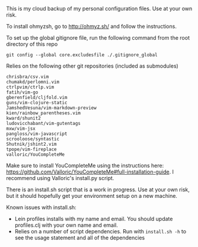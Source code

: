 This is my cloud backup of my personal configuration files. Use at your own risk.

To install ohmyzsh, go to http://ohmyz.sh/ and follow the instructions.

To set up the global gitignore file, run the following command from the root directory of this repo

    git config --global core.excludesfile ./.gitignore_global

Relies on the following other git repositories (included as submodules)
	
    chrisbra/csv.vim
    chumakd/perlomni.vim
    ctrlpvim/ctrlp.vim
    fatih/vim-go
    gberenfield/cljfold.vim
    guns/vim-clojure-static
    JamshedVesuna/vim-markdown-preview
    kien/rainbow_parentheses.vim
    kward/shunit2
    ludovicchabant/vim-gutentags
    mxw/vim-jsx
    pangloss/vim-javascript
    scrooloose/syntastic
    Shutnik/jshint2.vim
    tpope/vim-fireplace
    valloric/YouCompleteMe

Make sure to install YouCompleteMe using the instructions here: https://github.com/Valloric/YouCompleteMe#full-installation-guide. I recommend using Valloric's install.py script.

There is an install.sh script that is a work in progress. Use at your own risk, but it should hopefully get your environment setup on a new machine.

Known issues with install.sh:

* Lein profiles installs with my name and email. You should update profiles.clj with your own name and email.
* Relies on a number of script dependencies. Run with `install.sh -h` to see the usage statement and all of the dependencies
